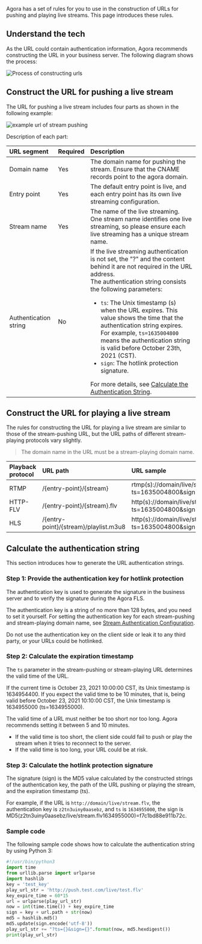 Agora has a set of rules for you to use in the construction of URLs for pushing and playing live streams. This page introduces these rules.

## Understand the tech

As the URL could contain authentication information, Agora recommends constructing the URL in your business server. The following diagram shows the process:

![Process of constructing urls](https://web-cdn.agora.io/docs-files/1637575079936)



## Construct the URL for pushing a live stream

The URL for pushing a live stream includes four parts as shown in the following example:

![example url of stream pushing](https://web-cdn.agora.io/docs-files/1636618075549)

Description of each part:

| URL segment | Required | Description |
| :--------- | :------- | :----------------------------------------------------------- |
| Domain name | Yes | The domain name for pushing the stream. Ensure that the CNAME records point to the agora domain.   |
| Entry point | Yes | The default entry point is live, and each entry point has its own live streaming configuration. |
| Stream name | Yes | The name of the live streaming. One stream name identifies one live streaming, so please ensure each live streaming has a unique stream name. |
| Authentication string | No | If the live streaming authentication is not set, the "?" and the content behind it are not required in the URL address. <br/>The authentication string consists the following parameters: <ul><li>`ts`: The Unix timestamp (s) when the URL expires. This value shows the time that the authentication string expires. For example, `ts=1635004800` means the authentication string is valid before October 23th, 2021 (CST).</li><li>`sign`: The hotlink protection signature.</li></ul>For more details, see <a href="#key">Calculate the Authentication String</a>. |

## Construct the URL for playing a live stream

The rules for constructing the URL for playing a live stream are similar to those of the stream-pushing URL, but the URL paths of different stream-playing protocols vary slightly.

> The domain name in the URL must be a stream-playing domain name.

| Playback protocol | URL path | URL sample |
| :------- | :------------------------------------ | :----------------------------------------------------------- |
| RTMP | /{entry-point}/{stream} | rtmp(s)://domain/live/stream?ts=1635004800&sign=95b0a9970c593819 |
| HTTP-FLV | /{entry-point}/{stream}.flv | http(s)://domain/live/stream**.flv**?ts=1635004800&sign=337f185b6571cd42 |
| HLS | /{entry-point}/{stream}/playlist.m3u8 | http(s)://domain/live/stream/**playlist.m3u8**?ts=1635004800&sign=a1d2d3bcce31c9fe |


<a name="key"></a>

## Calculate the authentication string

This section introduces how to generate the URL authentication strings.

### Step 1: Provide the authentication key for hotlink protection

The authentication key is used to generate the signature in the business server and to verify the signature during the Agora FLS.

The authentication key is a string of no more than 128 bytes, and you need to set it yourself. For setting the authentication key for each stream-pushing and stream-playing domain name, see [Stream Authentication Configuration](/en/fusion-cdn-streaming/rest-api-authentication-fls?platform=RESTful).

<div class="alert warning">Do not use the authentication key on the client side or leak it to any third party, or your URLs could be hotlinked.</div>

### Step 2: Calculate the expiration timestamp

The `ts` parameter in the stream-pushing or stream-playing URL determines the valid time of the URL.

If the current time is October 23, 2021 10:00:00 CST, its Unix timestamp is 1634954400. If you expect the valid time to be 10 minutes, that is, being valid before October 23, 2021 10:10:00 CST, the Unix timestamp is 1634955000 (ts=1634955000).

The valid time of a URL must neither be too short nor too long. Agora recommends setting it between 5 and 10 minutes.

- If the valid time is too short, the client side could fail to push or play the stream when it tries to reconnect to the server.
- If the valid time is too long, your URL could be at risk.

### Step 3: Calculate the hotlink protection signature

The signature (sign) is the MD5 value calculated by the constructed strings of the authentication key, the path of the URL pushing or playing the stream, and the expiration timestamp (ts).

For example, if the URL is `http://domain/live/stream.flv`, the authentication key is `z2tn3uiny0aasebz`, and `ts` is `1634955000`, the sign is MD5(z2tn3uiny0aasebz/live/stream.flv1634955000)=f7c1bd88e911b72c.

### Sample code

The following sample code shows how to calculate the authentication string by using Python 3:

```python
#!/usr/bin/python3
import time
from urllib.parse import urlparse
import hashlib
key = 'test_key'
play_url_str = 'http://push.test.com/live/test.flv'
key_expire_time = 60*15
url = urlparse(play_url_str)
now = int(time.time()) + key_expire_time
sign = key + url.path + str(now)
md5 = hashlib.md5()
md5.update(sign.encode('utf-8'))
play_url_str += "?ts={}&sign={}".format(now, md5.hexdigest())
print(play_url_str)
```
